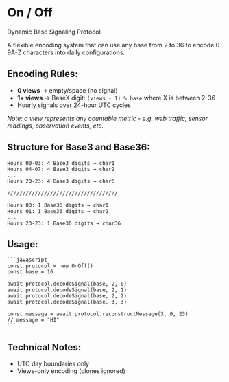 # On / Off

Dynamic Base Signaling Protocol

A flexible encoding system that can use any base from 2 to 36 to encode 0-9A-Z characters into daily configurations.

## Encoding Rules:

- **0 views** → empty/space (no signal)  
- **1+ views** → BaseX digit: `(views - 1) % base` where X is between 2-36
- Hourly signals over 24-hour UTC cycles

*Note: a view represents any countable metric - e.g. web traffic, sensor readings, observation events, etc.*

## Structure for Base3 and Base36:

    Hours 00-03: 4 Base3 digits → char1
    Hours 04-07: 4 Base3 digits → char2
    ...
    Hours 20-23: 4 Base3 digits → char6

    ////////////////////////////////////

    Hours 00: 1 Base36 digits → char1
    Hours 01: 1 Base36 digits → char2
    ...
    Hours 23-23: 1 Base36 digits → char36

## Usage:

    ```javascript
    const protocol = new OnOff()
    const base = 16

    await protocol.decodeSignal(base, 2, 0)
    await protocol.decodeSignal(base, 2, 1)
    await protocol.decodeSignal(base, 2, 2)
    await protocol.decodeSignal(base, 3, 3)

    const message = await protocol.reconstructMessage(3, 0, 23)
    // message = "HI"
    ```

## Technical Notes:

- UTC day boundaries only
- Views-only encoding (clones ignored)
